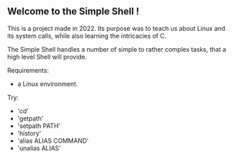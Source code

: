 ## Welcome to the Simple Shell !

This is a project made in 2022. Its purpose was to teach us about Linux and its system calls, while also learning the intricacies of C.

The Simple Shell handles a number of simple to rather complex tasks, that a high level Shell will provide. 

Requirements:
- a Linux environment.

Try: 
- 'cd'
- 'getpath'
- 'setpath PATH'
- 'history'
- 'alias ALIAS COMMAND'
- 'unalias ALIAS' 

